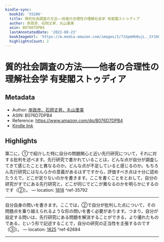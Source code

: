 ```yaml
---
kindle-sync:
  bookId: '55206'
  title: 質的社会調査の方法――他者の合理性の理解社会学 有斐閣ストゥディア
  author: 岸政彦、石岡丈昇、丸山里美
  asin: B076D7DPB4
  lastAnnotatedDate: '2022-08-23'
  bookImageUrl: 'https://m.media-amazon.com/images/I/71XpmHb0ujL._SY160.jpg'
  highlightsCount: 2
---
```

# 質的社会調査の方法――他者の合理性の理解社会学 有斐閣ストゥディア
## Metadata
* Author: [岸政彦、石岡丈昇、丸山里美](https://www.amazon.comundefined)
* ASIN: B076D7DPB4
* Reference: https://www.amazon.com/dp/B076D7DPB4
* [Kindle link](kindle://book?action=open&asin=B076D7DPB4)

## Highlights
第二に，①’で紹介した特に自分の問題関心と近い先行研究について，それに対する批判を述べます。先行研究で書かれていることは，どんな点が自分が調査してきて感じたことと異なるのか。どんな点が不足していると感じるのか。もちろん先行研究にはなんらかの意義があるはずですから，評価すべき点は十分に認めたうえで，どこが足りないのかを書きます。ここを書くことをとおして，自分の研究がすでにある先行研究と，どこが同じでどこが異なるのかを明らかにするのです（②）。 — location: [1818](kindle://book?action=open&asin=B076D7DPB4&location=1818) ^ref-35792

---
自分自身の問いを書きます。ここでは，②で自分が批判した点について，その問題点を乗り越えられるような形の問いを書く必要があります。つまり，自分が設定する問いは，先行研究にある問題を解消することができる，より優れたものである，という形で記述することで，自分の研究の正当性を主張するのです（③）。 — location: [1825](kindle://book?action=open&asin=B076D7DPB4&location=1825) ^ref-62684

---
